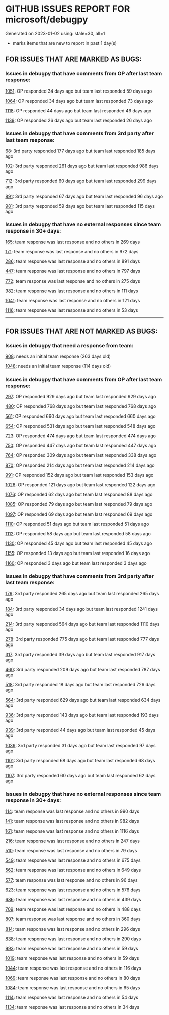 
# GITHUB ISSUES REPORT FOR microsoft/debugpy


Generated on 2023-01-02 using: stale=30, all=1


* marks items that are new to report in past 1 day(s)


## FOR ISSUES THAT ARE MARKED AS BUGS:


### Issues in debugpy that have comments from OP after last team response:


  [1051](https://github.com/microsoft/debugpy/issues/1051 "debugpy gets &quot;stuck&quot; while using run by line in vscode jupyter notebook"): OP responded 34 days ago but team last responded 59 days ago

  [1064](https://github.com/microsoft/debugpy/issues/1064 "debugpy sometimes fails to start up"): OP responded 34 days ago but team last responded 73 days ago

  [1118](https://github.com/microsoft/debugpy/issues/1118 "Python debugger does not attach to Azure function"): OP responded 44 days ago but team last responded 46 days ago

  [1139](https://github.com/microsoft/debugpy/issues/1139 "Unable to debug python files (only on remote server): Timed out waiting for debuggee to spawn"): OP responded 26 days ago but team last responded 26 days ago

### Issues in debugpy that have comments from 3rd party after last team response:


  [68](https://github.com/microsoft/debugpy/issues/68 "Attach to local process not working in VS Code on Windows with venv "): 3rd party responded 177 days ago but team last responded 185 days ago

  [102](https://github.com/microsoft/debugpy/issues/102 "Gunicorn: Attach to Process Id Error - Timed out waiting for debug server to connect"): 3rd party responded 261 days ago but team last responded 986 days ago

  [712](https://github.com/microsoft/debugpy/issues/712 "notification like &quot;Failed launch debugger for child process xxxx&quot;."): 3rd party responded 60 days ago but team last responded 299 days ago

  [891](https://github.com/microsoft/debugpy/issues/891 "Error: Server[1] disconnected unexpectedly when typing anything in the Python debug console while debugging"): 3rd party responded 67 days ago but team last responded 96 days ago

  [981](https://github.com/microsoft/debugpy/issues/981 "&quot;repr was slow&quot; warning is modal in Visual Studio"): 3rd party responded 59 days ago but team last responded 115 days ago

### Issues in debugpy that have no external responses since team response in 30+ days:


  [165](https://github.com/microsoft/debugpy/issues/165 "Entry points aren't being found while test debugging"): team response was last response and no others in 269 days

  [171](https://github.com/microsoft/debugpy/issues/171 "Ctrl+C causes KeyboardInterrupt inside pydevd"): team response was last response and no others in 972 days

  [286](https://github.com/microsoft/debugpy/issues/286 "Attach to local process assumes i386 architecture? "): team response was last response and no others in 891 days

  [447](https://github.com/microsoft/debugpy/issues/447 "Running `breakpoint()` in the watch causes buggy behaviour"): team response was last response and no others in 797 days

  [772](https://github.com/microsoft/debugpy/issues/772 "CXXABI requirement"): team response was last response and no others in 275 days

  [982](https://github.com/microsoft/debugpy/issues/982 "Error &quot;Server[pid=x] is already being debugged&quot;"): team response was last response and no others in 111 days

  [1041](https://github.com/microsoft/debugpy/issues/1041 "Breakpoints on secondary threads don't trigger when using PyQt5"): team response was last response and no others in 121 days

  [1116](https://github.com/microsoft/debugpy/issues/1116 "Multiprocess Debugger Fails to Launch"): team response was last response and no others in 53 days

---

## FOR ISSUES THAT ARE NOT MARKED AS BUGS:


### Issues in debugpy that need a response from team:


  [908](https://github.com/microsoft/debugpy/issues/908 "Create persistent custom commands"): needs an initial team response (263 days old)

  [1048](https://github.com/microsoft/debugpy/issues/1048 "Support for eventlet"): needs an initial team response (114 days old)

### Issues in debugpy that have comments from OP after last team response:


  [297](https://github.com/microsoft/debugpy/issues/297 "Could a disable_attach API available?"): OP responded 929 days ago but team last responded 929 days ago

  [480](https://github.com/microsoft/debugpy/issues/480 "Error message for embedded python adapter timeout"): OP responded 768 days ago but team last responded 768 days ago

  [561](https://github.com/microsoft/debugpy/issues/561 "Treat mapped files as my code"): OP responded 660 days ago but team last responded 660 days ago

  [654](https://github.com/microsoft/debugpy/issues/654 "Support for supportsLoadedSourcesRequest"): OP responded 531 days ago but team last responded 548 days ago

  [723](https://github.com/microsoft/debugpy/issues/723 "Provide public API to attach debugger in excepthook and see unhandled exception"): OP responded 474 days ago but team last responded 474 days ago

  [750](https://github.com/microsoft/debugpy/issues/750 "Support PEP 582 (__pypackages__) for just-my-code and user-uncaught exceptions"): OP responded 447 days ago but team last responded 447 days ago

  [764](https://github.com/microsoft/debugpy/issues/764 "Problems with python in VSC, eg. not working logs and pathlib and importlib.util"): OP responded 309 days ago but team last responded 338 days ago

  [870](https://github.com/microsoft/debugpy/issues/870 "Provide APIs to stop listening / stop debugger"): OP responded 214 days ago but team last responded 214 days ago

  [991](https://github.com/microsoft/debugpy/issues/991 "Allow throwing exceptions in the debugger"): OP responded 152 days ago but team last responded 153 days ago

  [1026](https://github.com/microsoft/debugpy/issues/1026 "Debugger sometimes looks stuck with embedded interpreter"): OP responded 121 days ago but team last responded 122 days ago

  [1076](https://github.com/microsoft/debugpy/issues/1076 "Python Debugger Crashes confusing Python extension locking VScode app"): OP responded 62 days ago but team last responded 88 days ago

  [1085](https://github.com/microsoft/debugpy/issues/1085 "Return scope metadata on ScopesRequest"): OP responded 79 days ago but team last responded 79 days ago

  [1097](https://github.com/microsoft/debugpy/issues/1097 "debugpy.configure(python=) is not properly documented"): OP responded 69 days ago but team last responded 69 days ago

  [1110](https://github.com/microsoft/debugpy/issues/1110 "still cant debug library even after set justMyCode to false"): OP responded 51 days ago but team last responded 51 days ago

  [1112](https://github.com/microsoft/debugpy/issues/1112 "Support pyqt6"): OP responded 58 days ago but team last responded 58 days ago

  [1130](https://github.com/microsoft/debugpy/issues/1130 "Allow server to configure its root"): OP responded 45 days ago but team last responded 45 days ago

  [1155](https://github.com/microsoft/debugpy/issues/1155 "Python debugger breaks on caught exception within a decorator and context manager"): OP responded 13 days ago but team last responded 16 days ago

  [1160](https://github.com/microsoft/debugpy/issues/1160 "debugger not finding venv locations (the python311.zip problem)"): OP responded 3 days ago but team last responded 3 days ago

### Issues in debugpy that have comments from 3rd party after last team response:


  [179](https://github.com/microsoft/debugpy/issues/179 "Build native binaries on ci and distribute those."): 3rd party responded 265 days ago but team last responded 265 days ago

  [184](https://github.com/microsoft/debugpy/issues/184 "Azure Build for ARM"): 3rd party responded 34 days ago but team last responded 1241 days ago

  [214](https://github.com/microsoft/debugpy/issues/214 "Step-back / Time Travel Debugging"): 3rd party responded 564 days ago but team last responded 1110 days ago

  [278](https://github.com/microsoft/debugpy/issues/278 "When ungrouped, list and dict variables have inconvenient sort order"): 3rd party responded 775 days ago but team last responded 777 days ago

  [317](https://github.com/microsoft/debugpy/issues/317 "Make variable order for dict keys configurable"): 3rd party responded 39 days ago but team last responded 917 days ago

  [460](https://github.com/microsoft/debugpy/issues/460 "Cannot Attach again after disconnect"): 3rd party responded 209 days ago but team last responded 787 days ago

  [518](https://github.com/microsoft/debugpy/issues/518 "Secure remote connections to the debugger"): 3rd party responded 18 days ago but team last responded 726 days ago

  [564](https://github.com/microsoft/debugpy/issues/564 "Ignore &quot;justMyCode&quot; flag when doing a step into target"): 3rd party responded 629 days ago but team last responded 634 days ago

  [936](https://github.com/microsoft/debugpy/issues/936 "Cannot remote debug Python through SSH"): 3rd party responded 143 days ago but team last responded 193 days ago

  [939](https://github.com/microsoft/debugpy/issues/939 "Support Python 3.11"): 3rd party responded 44 days ago but team last responded 45 days ago

  [1039](https://github.com/microsoft/debugpy/issues/1039 "Debugger not working"): 3rd party responded 31 days ago but team last responded 97 days ago

  [1101](https://github.com/microsoft/debugpy/issues/1101 "Improve inline breakpoint experience to be similar to TypeScript's  "): 3rd party responded 68 days ago but team last responded 68 days ago

  [1107](https://github.com/microsoft/debugpy/issues/1107 "Add Python 3.11 to the ci"): 3rd party responded 60 days ago but team last responded 62 days ago

### Issues in debugpy that have no external responses since team response in 30+ days:


  [114](https://github.com/microsoft/debugpy/issues/114 "repr () not used in window displays (Issue #1661 continued)"): team response was last response and no others in 990 days

  [141](https://github.com/microsoft/debugpy/issues/141 "redirect input on debug"): team response was last response and no others in 982 days

  [161](https://github.com/microsoft/debugpy/issues/161 "Support the equivalent of Autos in VS"): team response was last response and no others in 1116 days

  [216](https://github.com/microsoft/debugpy/issues/216 "Launch VSCode via PYTHONBREAKPOINT and Python 3.7's breakpoint() function."): team response was last response and no others in 247 days

  [510](https://github.com/microsoft/debugpy/issues/510 "Stop at breakpoints during evaluate request (recursive debugging)"): team response was last response and no others in 79 days

  [549](https://github.com/microsoft/debugpy/issues/549 "timeout or cancelling of debugpy.connect call"): team response was last response and no others in 675 days

  [562](https://github.com/microsoft/debugpy/issues/562 "Add support for terminateThreads request."): team response was last response and no others in 649 days

  [577](https://github.com/microsoft/debugpy/issues/577 "Support `restart` in terminated event in debug adapter"): team response was last response and no others in 96 days

  [623](https://github.com/microsoft/debugpy/issues/623 "Improve logging of loading of native library (used to set tracing to all threads)"): team response was last response and no others in 576 days

  [686](https://github.com/microsoft/debugpy/issues/686 "Debug inline values shows values twice"): team response was last response and no others in 439 days

  [709](https://github.com/microsoft/debugpy/issues/709 "Support pyside6 (without frame-eval mode)"): team response was last response and no others in 488 days

  [807](https://github.com/microsoft/debugpy/issues/807 "VS Code IDE Freezes on Remote Breakpoint"): team response was last response and no others in 360 days

  [814](https://github.com/microsoft/debugpy/issues/814 "Provide a way to notify users of where a RecursionError happens"): team response was last response and no others in 296 days

  [838](https://github.com/microsoft/debugpy/issues/838 "Debug output and watches don't use custom repr()/str() for long strings?"): team response was last response and no others in 290 days

  [993](https://github.com/microsoft/debugpy/issues/993 "add support for thread names for non python threads "): team response was last response and no others in 59 days

  [1019](https://github.com/microsoft/debugpy/issues/1019 "justMyCode warning message is at the wrong level, not always accurate"): team response was last response and no others in 59 days

  [1044](https://github.com/microsoft/debugpy/issues/1044 "Attach to process takes a long time"): team response was last response and no others in 116 days

  [1069](https://github.com/microsoft/debugpy/issues/1069 "python文件单步调试跳过某一行"): team response was last response and no others in 80 days

  [1084](https://github.com/microsoft/debugpy/issues/1084 "Unnecessary truncation"): team response was last response and no others in 65 days

  [1114](https://github.com/microsoft/debugpy/issues/1114 "Display Python asyncio Tasks in VS Code Debugger"): team response was last response and no others in 54 days

  [1134](https://github.com/microsoft/debugpy/issues/1134 "async code debugging"): team response was last response and no others in 34 days
